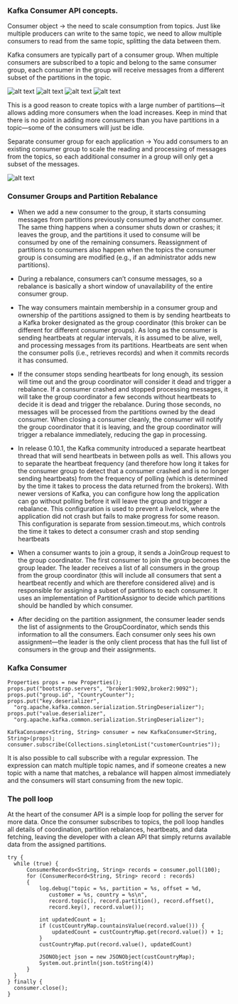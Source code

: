 ### Kafka Consumer API concepts.

Consumer object -> the need to scale consumption from topics.  Just like multiple producers can write to the same topic, we need to allow multiple consumers to read from the same topic, splitting the data between them.

Kafka consumers are typically part of a consumer group. When multiple consumers are subscribed to a topic and belong to the same consumer group, each consumer in the group will receive messages from a different subset of the partitions in the topic.

![alt text](pics/cons1.png)
![alt text](pics/cons2.png)
![alt text](pics/cons3.png)
![alt text](pics/cons4.png)

This is a good reason to create topics with a large number of partitions—it allows adding more consumers when the load increases. Keep in mind that there is no point in adding more consumers than you have partitions in a topic—some of the consumers will just be idle.

Separate consumer group for each application -> You add consumers to an existing consumer group to scale the reading and processing of messages from the topics, so each additional consumer in a group will only get a subset of the messages.

![alt text](pics/cons5.png)

### Consumer Groups and Partition Rebalance

* When we add a new consumer to the group, it starts consuming messages from partitions previously consumed by another consumer. The same thing happens when a consumer shuts down or crashes; it leaves the group, and the partitions it used to consume will be consumed by one of the remaining consumers. Reassignment of partitions to consumers also happen when the topics the consumer group is consuming are modified (e.g., if an administrator adds new partitions).

* During a rebalance, consumers can’t consume messages, so a rebalance is basically a short window of unavailability of the entire consumer group. 

* The way consumers maintain membership in a consumer group and ownership of the partitions assigned to them is by sending heartbeats to a Kafka broker designated as the group coordinator (this broker can be different for different consumer groups). As long as the consumer is sending heartbeats at regular intervals, it is assumed to be alive, well, and processing messages from its partitions. Heartbeats are sent when the consumer polls (i.e., retrieves records) and when it commits records it has consumed.


* If the consumer stops sending heartbeats for long enough, its session will time out and the group coordinator will consider it dead and trigger a rebalance.  If a consumer crashed and stopped processing messages, it will take the group coordinator a few seconds without heartbeats to decide it is dead and trigger the rebalance. During those seconds, no messages will be processed from the partitions owned by the dead consumer. When closing a consumer cleanly, the consumer will notify the group coordinator that it is leaving, and the group coordinator will trigger a rebalance immediately, reducing the gap in processing. 

* In release 0.10.1, the Kafka community introduced a separate heartbeat thread that will send heartbeats in between polls as well. This allows you to separate the heartbeat frequency (and therefore how long it takes for the consumer group to detect that a consumer crashed and is no longer sending heartbeats) from the frequency of polling (which is determined by the time it takes to process the data returned from the brokers). With newer versions of Kafka, you can configure how long the application can go without polling before it will leave the group and trigger a rebalance. This configuration is used to prevent a livelock, where the application did not crash but fails to make progress for some reason. This configuration is separate from session.timeout.ms, which controls the time it takes to detect a consumer crash and stop sending heartbeats

* When a consumer wants to join a group, it sends a JoinGroup request to the group coordinator. The first consumer to join the group becomes the group leader. The leader receives a list of all consumers in the group from the group coordinator (this will include all consumers that sent a heartbeat recently and which are therefore considered alive) and is responsible for assigning a subset of partitions to each consumer. It uses an implementation of PartitionAssignor to decide which partitions should be handled by which consumer.

* After deciding on the partition assignment, the consumer leader sends the list of assignments to the GroupCoordinator, which sends this information to all the consumers. Each consumer only sees his own assignment—the leader is the only client process that has the full list of consumers in the group and their assignments. 

### Kafka Consumer

```
Properties props = new Properties();
props.put("bootstrap.servers", "broker1:9092,broker2:9092");
props.put("group.id", "CountryCounter");
props.put("key.deserializer",
  "org.apache.kafka.common.serialization.StringDeserializer");
props.put("value.deserializer",
  "org.apache.kafka.common.serialization.StringDeserializer");

KafkaConsumer<String, String> consumer = new KafkaConsumer<String, String>(props);
consumer.subscribe(Collections.singletonList("customerCountries"));
```

It is also possible to call subscribe with a regular expression. The expression can match multiple topic names, and if someone creates a new topic with a name that matches, a rebalance will happen almost immediately and the consumers will start consuming from the new topic.

### The poll loop 

At the heart of the consumer API is a simple loop for polling the server for more data. Once the consumer subscribes to topics, the poll loop handles all details of coordination, partition rebalances, heartbeats, and data fetching, leaving the developer with a clean API that simply returns available data from the assigned partitions.

```
try {
  while (true) { 
      ConsumerRecords<String, String> records = consumer.poll(100);
      for (ConsumerRecord<String, String> record : records) 
      {
          log.debug("topic = %s, partition = %s, offset = %d,
             customer = %s, country = %s\n",
             record.topic(), record.partition(), record.offset(),
             record.key(), record.value());

          int updatedCount = 1;
          if (custCountryMap.countainsValue(record.value())) {
              updatedCount = custCountryMap.get(record.value()) + 1;
          }
          custCountryMap.put(record.value(), updatedCount)

          JSONObject json = new JSONObject(custCountryMap);
          System.out.println(json.toString(4))
      }
  }
} finally {
  consumer.close(); 
}
```








